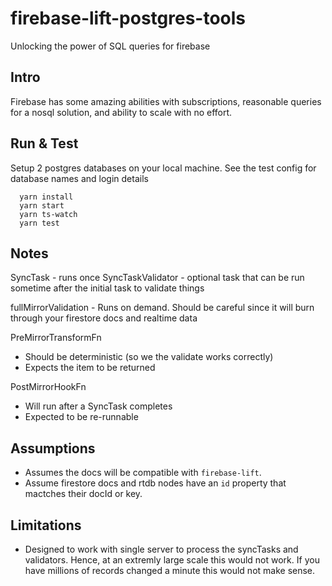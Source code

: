 # firebase-lift-postgres-tools
Unlocking the power of SQL queries for firebase

## Intro
Firebase has some amazing abilities with subscriptions, reasonable queries for a nosql solution, and ability to scale with no effort.

## Run & Test

Setup 2 postgres databases on your local machine. See the test config for database names and login details

```
  yarn install
  yarn start
  yarn ts-watch
  yarn test
```

## Notes

SyncTask - runs once
SyncTaskValidator - optional task that can be run sometime after the initial task to validate things

fullMirrorValidation - Runs on demand. Should be careful since it will burn through your firestore docs and realtime data

PreMirrorTransformFn
  * Should be deterministic (so we the validate works correctly)
  * Expects the item to be returned

PostMirrorHookFn
  * Will run after a SyncTask completes
  * Expected to be re-runnable


## Assumptions

* Assumes the docs will be compatible with `firebase-lift`.
* Assume firestore docs and rtdb nodes have an `id` property that mactches their docId or key.


## Limitations

* Designed to work with single server to process the syncTasks and validators. Hence, at an extremly large scale this would not work. If you have millions of records changed a minute this would not make sense.
